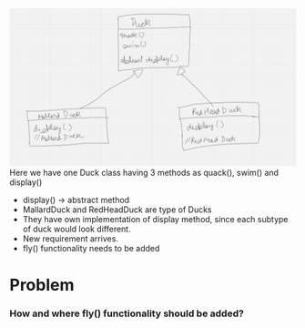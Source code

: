 ![img_1.png](img_1.png)
Here we have one Duck class having 3 methods as quack(), swim() and display()

- display() -> abstract method
- MallardDuck and RedHeadDuck are type of Ducks
- They have own implementation of display method, since each subtype of duck would look different.
- New requirement arrives.
- fly() functionality needs to be added

# Problem
### How and where fly() functionality should be added? 